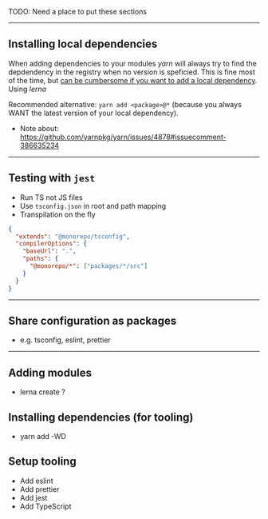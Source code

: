 TODO: Need a place to put these sections

---

## Installing local dependencies

When adding dependencies to your modules _yarn_ will always try to find the depdendency in the registry when no version is speficied. This is fine most of the time, but [can be cumbersome if you want to add a local dependency](https://github.com/yarnpkg/yarn/issues/4878). Using _lerna_

Recommended alternative: `yarn add <package>@*` (because you always WANT the latest version of your local dependency).

- Note about: https://github.com/yarnpkg/yarn/issues/4878#issuecomment-386635234

---

## Testing with `jest`

- Run TS not JS files
- Use `tsconfig.json` in root and path mapping
- Transpilation on the fly

```json
{
  "extends": "@monorepo/tsconfig",
  "compilerOptions": {
    "baseUrl": ".",
    "paths": {
      "@monorepo/*": ["packages/*/src"]
    }
  }
}
```

---

## Share configuration as packages

- e.g. tsconfig, eslint, prettier

---

## Adding modules

- lerna create ?

## Installing dependencies (for tooling)

- yarn add -WD <name>

## Setup tooling

- Add eslint
- Add prettier
- Add jest
- Add TypeScript
